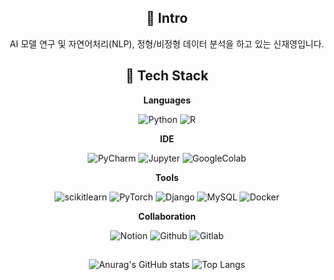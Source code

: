 <div align=center>

## 👋 Intro 

AI 모델 연구 및 자연어처리(NLP), 정형/비정형 데이터 분석을 하고 있는 신재영입니다.


<div align=center>

## 🌱 Tech Stack

**Languages**

![Python](https://img.shields.io/badge/Python-3776AB.svg?&style=for-the-badge&logo=Python&logoColor=white)
![R](https://img.shields.io/badge/R-007AFF.svg?&style=for-the-badge&logo=R&logoColor=white)

**IDE**

![PyCharm](https://img.shields.io/badge/PyCharm-000000.svg?&style=for-the-badge&logo=PyCharm&logoColor=white) 
![Jupyter](https://img.shields.io/badge/Jupyter-F37626.svg?&style=for-the-badge&logo=Jupyter&logoColor=white)
![GoogleColab](https://img.shields.io/badge/GoogleColab-F9AB00.svg?&style=for-the-badge&logo=GoogleColab&logoColor=white)

**Tools**

![scikitlearn](https://img.shields.io/badge/scikitlearn-F7931E.svg?&style=for-the-badge&logo=scikitlearn&logoColor=white)
![PyTorch](https://img.shields.io/badge/PyTorch-EE4C2C.svg?&style=for-the-badge&logo=PyTorch&logoColor=white)
![Django](https://img.shields.io/badge/Django-092E20.svg?&style=for-the-badge&logo=Django&logoColor=white)
![MySQL](https://img.shields.io/badge/MySQL-4479A1.svg?&style=for-the-badge&logo=MySQL&logoColor=white)
![Docker](https://img.shields.io/badge/Docker-2496ED.svg?&style=for-the-badge&logo=Docker&logoColor=white)

**Collaboration**

![Notion](https://img.shields.io/badge/Notion-000000.svg?&style=for-the-badge&logo=Notion&logoColor=white)
![Github](https://img.shields.io/badge/Github-000000.svg?&style=for-the-badge&logo=Github&logoColor=white)
![Gitlab](https://img.shields.io/badge/Gitlab-000000.svg?&style=for-the-badge&logo=Gitlab&logoColor=white)

<div align=center>

##

![Anurag's GitHub stats](https://github-readme-stats.vercel.app/api?username=jaeyeongs&show_icons=true&theme=dark)
![Top Langs](https://github-readme-stats.vercel.app/api/top-langs/?username=jaeyeongs&layout=compact&theme=dark)
